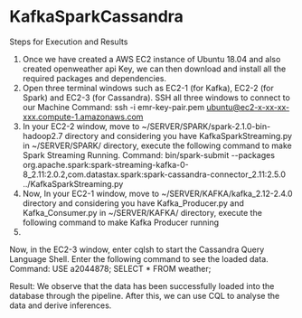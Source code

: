 # KafkaSparkCassandra
Steps for Execution and Results 
1. Once we have created a AWS EC2 instance of Ubuntu 18.04 and also created openweather api Key, we can then download and install all the required packages and dependencies.
2. Open three terminal windows such as EC2-1 (for Kafka), EC2-2 (for Spark) and EC2-3 (for Cassandra). SSH all three windows to connect to our Machine
Command: ssh -i emr-key-pair.pem ubuntu@ec2-x-xx-xx-xxx.compute-1.amazonaws.com
3. In your EC2-2 window, move to ~/SERVER/SPARK/spark-2.1.0-bin-hadoop2.7 directory and considering you have KafkaSparkStreaming.py in ~/SERVER/SPARK/ directory, execute the following command to make Spark Streaming Running.
Command: bin/spark-submit --packages org.apache.spark:spark-streaming-kafka-0-8_2.11:2.0.2,com.datastax.spark:spark-cassandra-connector_2.11:2.5.0 ../KafkaSparkStreaming.py
4. Now, In your EC2-1 window, move to ~/SERVER/KAFKA/kafka_2.12-2.4.0 directory and considering you have Kafka_Producer.py and Kafka_Consumer.py in ~/SERVER/KAFKA/ directory, execute the following command to make Kafka Producer running
5.  
Now, in the EC2-3 window, enter cqlsh to start the Cassandra Query Language Shell. Enter the following command to see the loaded data.
Command: 
USE a2044878;
SELECT * FROM weather;


Result: We observe that the data has been successfully loaded into the database through the pipeline. After this, we can use CQL to analyse the data and derive inferences.
